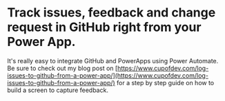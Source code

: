 # Track issues, feedback and change request in GitHub right from your Power App.
It's really easy to integrate GitHub and PowerApps using Power Automate. Be sure to check out my blog post on [https://www.cupofdev.com/log-issues-to-github-from-a-power-app/](https://www.cupofdev.com/log-issues-to-github-from-a-power-app/) for a step by step guide on how to build a screen to capture feedback. 
